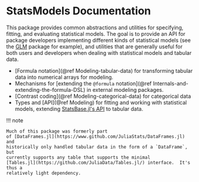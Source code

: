 # StatsModels Documentation

This package provides common abstractions and utilities for specifying, fitting,
and evaluating statistical models.  The goal is to provide an API for package
developers implementing different kinds of statistical models (see
the [GLM](https://www.github.com/JuliaStats/GLM.jl) package
for example), and utilities that are generally useful for both users and
developers when dealing with statistical models and tabular data.

* [Formula notation](@ref Modeling-tabular-data) for transforming tabular data
  into numerical arrays for modeling.
* Mechanisms for [extending the `@formula` notation](@ref
  Internals-and-extending-the-formula-DSL) in external modeling packages.
* [Contrast coding](@ref Modeling-categorical-data) for categorical data
* Types and [API](@ref Modeling) for fitting and working with statistical
  models, extending [StatsBase.jl's
  API](http://juliastats.github.io/StatsBase.jl/stable/statmodels.html) to
  tabular data.

!!! note

    Much of this package was formerly part
    of [DataFrames.jl](https://www.github.com/JuliaStats/DataFrames.jl) and
    historically only handled tabular data in the form of a `DataFrame`, but
    currently supports any table that supports the minimal
    [Tables.jl](https://github.com/JuliaData/Tables.jl/) interface.  It's thus a
    relatively light dependency.
